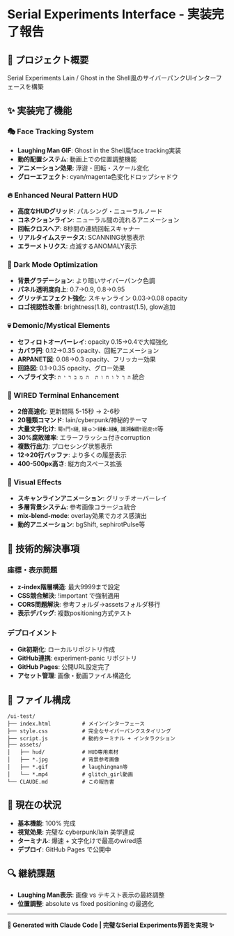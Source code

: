# Serial Experiments Interface - 実装完了報告

## 🎯 プロジェクト概要
Serial Experiments Lain / Ghost in the Shell風のサイバーパンクUIインターフェースを構築

## ✨ 実装完了機能

### 🎭 Face Tracking System
- **Laughing Man GIF**: Ghost in the Shell風face tracking実装
- **動的配置システム**: 動画上での位置調整機能
- **アニメーション効果**: 浮遊・回転・スケール変化
- **グローエフェクト**: cyan/magenta色変化ドロップシャドウ

### 🔥 Enhanced Neural Pattern HUD
- **高度なHUDグリッド**: パルシング・ニューラルノード
- **コネクションライン**: ニューラル間の流れるアニメーション
- **回転クロスヘア**: 8秒間の連続回転スキャナー
- **リアルタイムステータス**: SCANNING状態表示
- **エラーメトリクス**: 点滅するANOMALY表示

### 🌙 Dark Mode Optimization
- **背景グラデーション**: より暗いサイバーパンク色調
- **パネル透明度向上**: 0.7→0.9, 0.8→0.95
- **グリッチエフェクト強化**: スキャンライン 0.03→0.08 opacity
- **ロゴ視認性改善**: brightness(1.8), contrast(1.5), glow追加

### 💀 Demonic/Mystical Elements  
- **セフィロトオーバーレイ**: opacity 0.15→0.4で大幅強化
- **カバラ円**: 0.12→0.35 opacity、回転アニメーション
- **ARPANET図**: 0.08→0.3 opacity、フリッカー効果
- **回路図**: 0.1→0.35 opacity、グロー効果
- **ヘブライ文字**: `ה ך ל ו ח ו ת  ה מ ב ר י ת` 統合

### 🚀 WIRED Terminal Enhancement
- **2倍高速化**: 更新間隔 5-15秒 → 2-6秒
- **20種類コマンド**: lain/cyberpunk/神秘的テーマ
- **大量文字化け**: `蜀ｬ鬥ｬ縺`, `縺ゅ＞縺�∴縺�`, `讖溯�繝ｻ遐皮ｩｶ`等
- **30%腐敗確率**: エラーフラッシュ付きcorruption
- **複数行出力**: プロセシング状態表示
- **12→20行バッファ**: より多くの履歴表示
- **400-500px高さ**: 縦方向スペース拡張

### 🎨 Visual Effects
- **スキャンラインアニメーション**: グリッチオーバーレイ
- **多層背景システム**: 参考画像コラージュ統合  
- **mix-blend-mode**: overlay効果でカオス感演出
- **動的アニメーション**: bgShift, sephirotPulse等

## 🔧 技術的解決事項

### 座標・表示問題
- **z-index階層構造**: 最大9999まで設定
- **CSS競合解決**: !important で強制適用
- **CORS問題解決**: 参考フォルダ→assetsフォルダ移行
- **表示デバッグ**: 複数positioning方式テスト

### デプロイメント
- **Git初期化**: ローカルリポジトリ作成
- **GitHub連携**: experiment-panic リポジトリ
- **GitHub Pages**: 公開URL設定完了
- **アセット管理**: 画像・動画ファイル構造化

## 📁 ファイル構成
```
/ui-test/
├── index.html          # メインインターフェース
├── style.css           # 完全なサイバーパンクスタイリング
├── script.js           # 動的ターミナル + インタラクション
├── assets/            
│   ├── hud/            # HUD専用素材
│   ├── *.jpg           # 背景参考画像
│   ├── *.gif           # laughingman等
│   └── *.mp4           # glitch_girl動画
└── CLAUDE.md           # この報告書
```

## 🎯 現在の状況
- **基本機能**: 100% 完成
- **視覚効果**: 完璧な cyberpunk/lain 美学達成
- **ターミナル**: 爆速 + 文字化けで最高のwired感
- **デプロイ**: GitHub Pages で公開中

## 🔍 継続課題
- **Laughing Man表示**: 画像 vs テキスト表示の最終調整
- **位置調整**: absolute vs fixed positioning の最適化

---
**🤖 Generated with Claude Code | 完璧なSerial Experiments界面を実現 ✨**
